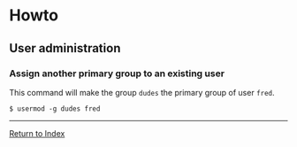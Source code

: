 # Howto

## User administration

### Assign another primary group to an existing user

This command will make the group `dudes` the primary group of user `fred`.

```console
$ usermod -g dudes fred
```

---
[Return to Index](../README.md)

